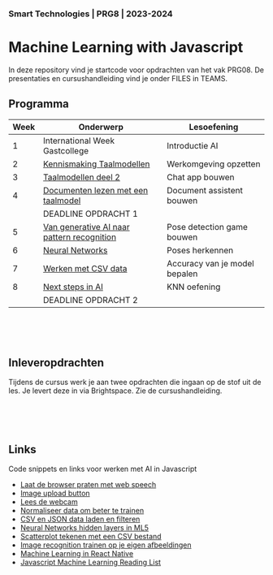 ### Smart Technologies | PRG8 | 2023-2024

# Machine Learning with Javascript

In deze repository vind je startcode voor opdrachten van het vak PRG08. De presentaties en cursushandleiding vind je onder FILES in TEAMS. 

## Programma

| Week | Onderwerp | Lesoefening | 
|------|---------|----------|
| 1 | International Week Gastcollege | Introductie AI | 
| 2 | [Kennismaking Taalmodellen](./week2) | Werkomgeving opzetten |
| 3 | [Taalmodellen deel 2](./week3) | Chat app bouwen | 
| 4 | [Documenten lezen met een taalmodel](./week4) | Document assistent bouwen |
|   | DEADLINE OPDRACHT 1 |
| 5 | [Van generative AI naar pattern recognition](./week5) | Pose detection game bouwen | 
| 6 | [Neural Networks](./week6) | Poses herkennen | 
| 7 | [Werken met CSV data](./week7) | Accuracy van je model bepalen | 
| 8 | [Next steps in AI](./week8) | KNN oefening | 
|   | DEADLINE OPDRACHT 2 |

<br>
<br>
<br>

## Inleveropdrachten

Tijdens de cursus werk je aan twee opdrachten die ingaan op de stof uit de les. Je levert deze in via Brightspace. Zie de cursushandleiding.


<br>
<br>
<br>



## Links

Code snippets en links voor werken met AI in Javascript

- [Laat de browser praten met web speech](./snippets/speech.md)
- [Image upload button](./snippets/uploadimage.md)
- [Lees de webcam](./snippets/camera.md)
- [Normaliseer data om beter te trainen](./snippets/normalise.md)
- [CSV en JSON data laden en filteren](./snippets/csv.md)
- [Neural Networks hidden layers in ML5](./snippets/layers.md)
- [Scatterplot tekenen met een CSV bestand](./snippets/scatterplot.md)
- [Image recognition trainen op je eigen afbeeldingen](https://github.com/HR-CMGT/Machine-Learning-Readinglist/tree/master/extractfeatures)
- [Machine Learning in React Native](./snippets/reactnative/)
- [Javascript Machine Learning Reading List](https://github.com/HR-CMGT/Javascript-Machine-Learning) 
